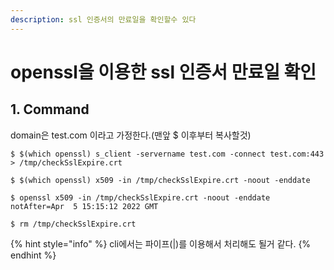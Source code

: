 ```yaml
---
description: ssl 인증서의 만료일을 확인할수 있다
---
```


# openssl을 이용한 ssl 인증서 만료일 확인

## 1. Command

domain은 test.com 이라고 가정한다.(맨앞 $ 이후부터 복사할것)

```
$ $(which openssl) s_client -servername test.com -connect test.com:443 > /tmp/checkSslExpire.crt

$ $(which openssl) x509 -in /tmp/checkSslExpire.crt -noout -enddate

$ openssl x509 -in /tmp/checkSslExpire.crt -noout -enddate
notAfter=Apr  5 15:15:12 2022 GMT

$ rm /tmp/checkSslExpire.crt

```



{% hint style="info" %}
 cli에서는 파이프(|)를 이용해서 처리해도 될거 같다.
{% endhint %}

